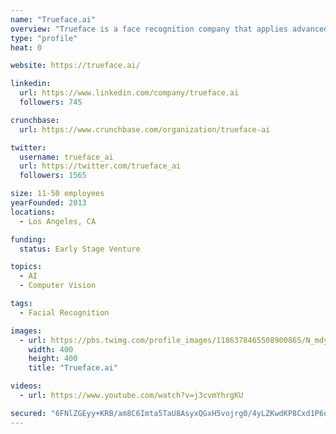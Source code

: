 ```yaml
---
name: "Trueface.ai"
overview: "Trueface is a face recognition company that applies advanced computer vision technology to camera footage and images to enable businesses to make immediate decisions based on identified patterns."
type: "profile"
heat: 0

website: https://trueface.ai/

linkedin:
  url: https://www.linkedin.com/company/trueface.ai
  followers: 745

crunchbase:
  url: https://www.crunchbase.com/organization/trueface-ai

twitter:
  username: trueface_ai
  url: https://twitter.com/trueface_ai
  followers: 1565

size: 11-50 employees
yearFounded: 2013
locations:
  - Los Angeles, CA

funding:
  status: Early Stage Venture

topics:
  - AI
  - Computer Vision

tags:
  - Facial Recognition

images:
  - url: https://pbs.twimg.com/profile_images/1186378465508900865/N_mdyxUc_400x400.jpg
    width: 400
    height: 400
    title: "Trueface.ai"

videos:
  - url: https://www.youtube.com/watch?v=j3cvmYhrgKU

secured: "6FNlZGEyy+KRB/am8C6Imta5TaU8AsyxQGxH5vojrg0/4yLZKwdKP8Cxd1P6ui6Twr4gPy9AxQApRBcoNKxUpo2TqImcJ/xM95r+f9Pe9duwIQQJubIWEknEIZxZuU5JVFRGQKzB5UxCbqRgJ179tN9DnyClbkQzV6aXD30D2KFt9g18tx0nNGtFJSGWfAt6aNxT0OlkkbfYmFsCtZSEo2u6XXjxXqc/1qRKUuZFrnxnTqt89p0r96v62ICUSPW93KulUjmdLQmGne3wq/LUSQ==;uKlOKlOS34dB/J/lF8GISw=="
---
```


